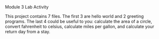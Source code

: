 Module 3 Lab Activity

This project contains 7 files. The first 3 are hello world and 2 greeting programs.
The last 4 could be useful to you: calculate the area of a circle, convert fahrenheit to celsius, calculate miles per gallon, and calculate your return day from a stay.
